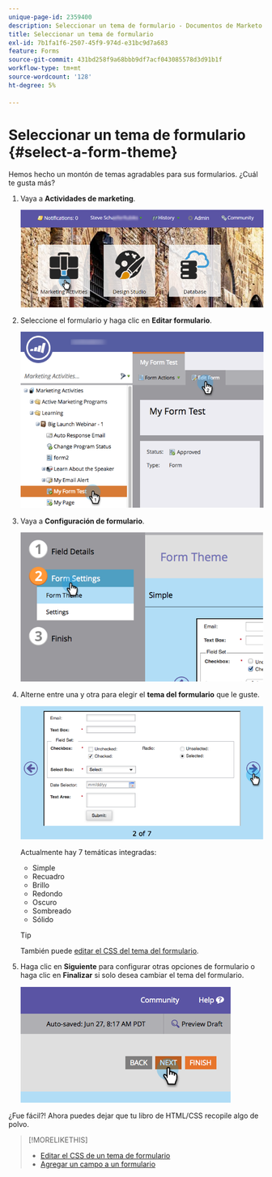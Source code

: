 ```yaml
---
unique-page-id: 2359400
description: Seleccionar un tema de formulario - Documentos de Marketo - Documentación del producto
title: Seleccionar un tema de formulario
exl-id: 7b1fa1f6-2507-45f9-974d-e31bc9d7a683
feature: Forms
source-git-commit: 431bd258f9a68bbb9df7acf043085578d3d91b1f
workflow-type: tm+mt
source-wordcount: '128'
ht-degree: 5%

---
```


# Seleccionar un tema de formulario {#select-a-form-theme}

Hemos hecho un montón de temas agradables para sus formularios. ¿Cuál te gusta más?

1. Vaya a **Actividades de marketing**.

   ![](assets/login-marketing-activities-1.png)

1. Seleccione el formulario y haga clic en **Editar formulario**.

   ![](assets/editform.png)

1. Vaya a **Configuración de formulario**.

   ![](assets/image2014-9-15-17-7-7.png)

1. Alterne entre una y otra para elegir el **tema del formulario** que le guste.

   ![](assets/image2014-9-15-17-3a7-3a20.png)

   Actualmente hay 7 temáticas integradas:

   * Simple
   * Recuadro
   * Brillo
   * Redondo
   * Oscuro
   * Sombreado
   * Sólido

   >[!TIP]
   >
   >También puede [editar el CSS del tema del formulario](/help/marketo/product-docs/demand-generation/forms/form-design/edit-the-css-of-a-form-theme.md).

1. Haga clic en **Siguiente** para configurar otras opciones de formulario o haga clic en **Finalizar** si solo desea cambiar el tema del formulario.

   ![](assets/image2014-9-15-17-3a8-3a22.png)

¿Fue fácil?! Ahora puedes dejar que tu libro de HTML/CSS recopile algo de polvo.

>[!MORELIKETHIS]
>
>* [Editar el CSS de un tema de formulario](/help/marketo/product-docs/demand-generation/forms/form-design/edit-the-css-of-a-form-theme.md)
>* [Agregar un campo a un formulario](/help/marketo/product-docs/demand-generation/forms/creating-a-form/add-a-field-to-a-form.md)
